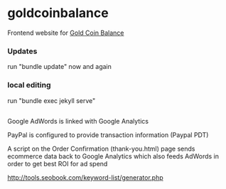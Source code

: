 # goldcoinbalance


Frontend website for <a href="https://goldcoinbalance.com">Gold Coin Balance</a>

### Updates

   run "bundle update" now and again


### local editing

   run "bundle exec jekyll serve"


##

Google AdWords is linked with Google Analytics

PayPal is configured to provide transaction information (Paypal PDT)

A script on the Order Confirmation (thank-you.html) page sends ecommerce data back to Google Analytics which
also feeds AdWords in order to get best ROI for ad spend

http://tools.seobook.com/keyword-list/generator.php
